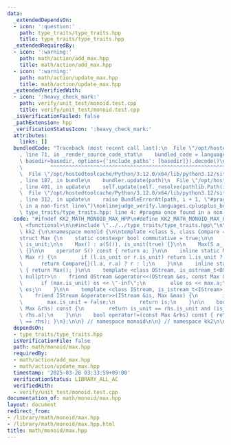 ```yaml
---
data:
  _extendedDependsOn:
  - icon: ':question:'
    path: type_traits/type_traits.hpp
    title: type_traits/type_traits.hpp
  _extendedRequiredBy:
  - icon: ':warning:'
    path: math/action/add_max.hpp
    title: math/action/add_max.hpp
  - icon: ':warning:'
    path: math/action/update_max.hpp
    title: math/action/update_max.hpp
  _extendedVerifiedWith:
  - icon: ':heavy_check_mark:'
    path: verify/unit_test/monoid.test.cpp
    title: verify/unit_test/monoid.test.cpp
  _isVerificationFailed: false
  _pathExtension: hpp
  _verificationStatusIcon: ':heavy_check_mark:'
  attributes:
    links: []
  bundledCode: "Traceback (most recent call last):\n  File \"/opt/hostedtoolcache/Python/3.12.0/x64/lib/python3.12/site-packages/onlinejudge_verify/documentation/build.py\"\
    , line 71, in _render_source_code_stat\n    bundled_code = language.bundle(stat.path,\
    \ basedir=basedir, options={'include_paths': [basedir]}).decode()\n          \
    \         ^^^^^^^^^^^^^^^^^^^^^^^^^^^^^^^^^^^^^^^^^^^^^^^^^^^^^^^^^^^^^^^^^^^^^^^^^^^^^^^^^\n\
    \  File \"/opt/hostedtoolcache/Python/3.12.0/x64/lib/python3.12/site-packages/onlinejudge_verify/languages/cplusplus.py\"\
    , line 187, in bundle\n    bundler.update(path)\n  File \"/opt/hostedtoolcache/Python/3.12.0/x64/lib/python3.12/site-packages/onlinejudge_verify/languages/cplusplus_bundle.py\"\
    , line 401, in update\n    self.update(self._resolve(pathlib.Path(included), included_from=path))\n\
    \  File \"/opt/hostedtoolcache/Python/3.12.0/x64/lib/python3.12/site-packages/onlinejudge_verify/languages/cplusplus_bundle.py\"\
    , line 312, in update\n    raise BundleErrorAt(path, i + 1, \"#pragma once found\
    \ in a non-first line\")\nonlinejudge_verify.languages.cplusplus_bundle.BundleErrorAt:\
    \ type_traits/type_traits.hpp: line 4: #pragma once found in a non-first line\n"
  code: "#ifndef KK2_MATH_MONOID_MAX_HPP\n#define KK2_MATH_MONOID_MAX_HPP 1\n\n#include\
    \ <functional>\n\n#include \"../../type_traits/type_traits.hpp\"\n\nnamespace\
    \ kk2 {\n\nnamespace monoid {\n\ntemplate <class S, class Compare = std::less<S>>\n\
    struct Max {\n    static constexpr bool commutative = true;\n\n    S a;\n    bool\
    \ is_unit;\n\n    Max() : a(S()), is_unit(true) {}\n\n    Max(S a_) : a(a_), is_unit(false)\
    \ {}\n\n    operator S() const { return a; }\n\n    inline static Max op(Max l,\
    \ Max r) {\n        if (l.is_unit or r.is_unit) return l.is_unit ? r : l;\n  \
    \      return Compare{}(l.a, r.a) ? r : l;\n    }\n\n    inline static Max unit()\
    \ { return Max(); }\n\n    template <class OStream, is_ostream_t<OStream> * =\
    \ nullptr>\n    friend OStream &operator<<(OStream &os, const Max &max) {\n  \
    \      if (max.is_unit) os << \"-inf\";\n        else os << max.a;\n        return\
    \ os;\n    }\n\n    template <class IStream, is_istream_t<IStream> * = nullptr>\n\
    \    friend IStream &operator>>(IStream &is, Max &max) {\n        is >> max.a;\n\
    \        max.is_unit = false;\n        return is;\n    }\n\n    bool operator==(const\
    \ Max &rhs) const {\n        return is_unit == rhs.is_unit and (is_unit or a ==\
    \ rhs.a);\n    }\n\n    bool operator!=(const Max &rhs) const { return !(*this\
    \ == rhs); }\n};\n\n} // namespace monoid\n\n} // namespace kk2\n\n#endif // MATH_MONOID_MAX_H\n"
  dependsOn:
  - type_traits/type_traits.hpp
  isVerificationFile: false
  path: math/monoid/max.hpp
  requiredBy:
  - math/action/add_max.hpp
  - math/action/update_max.hpp
  timestamp: '2025-03-28 03:33:59+09:00'
  verificationStatus: LIBRARY_ALL_AC
  verifiedWith:
  - verify/unit_test/monoid.test.cpp
documentation_of: math/monoid/max.hpp
layout: document
redirect_from:
- /library/math/monoid/max.hpp
- /library/math/monoid/max.hpp.html
title: math/monoid/max.hpp
---
```

